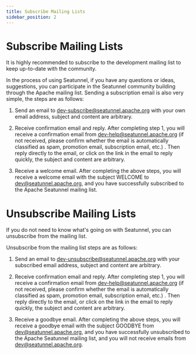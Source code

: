 ```yaml
---
title: Subscribe Mailing Lists
sidebar_position: 2
---
```


# Subscribe Mailing Lists

It is highly recommended to subscribe to the development mailing list to keep up-to-date with the community.

In the process of using Seatunnel, if you have any questions or ideas, suggestions, you can participate in the Seatunnel community building through the Apache mailing list. Sending a subscription email is also very simple, the steps are as follows:

1. Send an email to dev-subscribe@seatunnel.apache.org with your own email address, subject and content are arbitrary.

2. Receive confirmation email and reply. After completing step 1, you will receive a confirmation email from dev-help@seatunnel.apache.org (if not received, please confirm whether the email is automatically classified as spam, promotion email, subscription email, etc.) . Then reply directly to the email, or click on the link in the email to reply quickly, the subject and content are arbitrary.

3. Receive a welcome email. After completing the above steps, you will receive a welcome email with the subject WELCOME to dev@seatunnel.apache.org, and you have successfully subscribed to the Apache Seatunnel mailing list.

# Unsubscribe Mailing Lists

If you do not need to know what's going on with Seatunnel, you can unsubscribe from the mailing list.

Unsubscribe from the mailing list steps are as follows:

1. Send an email to dev-unsubscribe@seatunnel.apache.org with your subscribed email address, subject and content are arbitrary.

2. Receive confirmation email and reply. After completing step 1, you will receive a confirmation email from dev-help@seatunnel.apache.org (if not received, please confirm whether the email is automatically classified as spam, promotion email, subscription email, etc.) . Then reply directly to the email, or click on the link in the email to reply quickly, the subject and content are arbitrary.

3. Receive a goodbye email. After completing the above steps, you will receive a goodbye email with the subject GOODBYE from dev@seatunnel.apache.org, and you have successfully unsubscribed to the Apache Seatunnel mailing list, and you will not receive emails from dev@seatunnel.apache.org.
